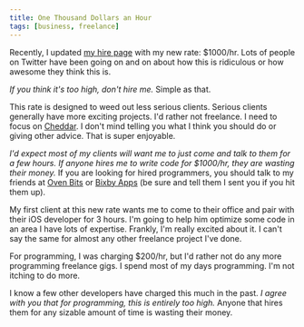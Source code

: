 ```yaml
---
title: One Thousand Dollars an Hour
tags: [business, freelance]
---
```


Recently, I updated [my hire page](http://hire.samsoff.es) with my new rate: $1000/hr. Lots of people on Twitter have been going on and on about how this is ridiculous or how awesome they think this is.

*If you think it's too high, don't hire me.* Simple as that.

This rate is designed to weed out less serious clients. Serious clients generally have more exciting projects. I'd rather not freelance. I need to focus on [Cheddar](http://cheddarapp.com). I don't mind telling you what I think you should do or giving other advice. That is super enjoyable.

*I'd expect most of my clients will want me to just come and talk to them for a few hours. If anyone hires me to write code for $1000/hr, they are wasting their money.* If you are looking for hired programmers, you should talk to my friends at [Oven Bits](http://ovenbits.com) or [Bixby Apps](http://bixbyapps.com) (be sure and tell them I sent you if you hit them up).

My first client at this new rate wants me to come to their office and pair with their iOS developer for 3 hours. I'm going to help him optimize some code in an area I have lots of expertise. Frankly, I'm really excited about it. I can't say the same for almost any other freelance project I've done.

For programming, I was charging $200/hr, but I'd rather not do any more programming freelance gigs. I spend most of my days programming. I'm not itching to do more.

I know a few other developers have charged this much in the past. *I agree with you that for programming, this is entirely too high.* Anyone that hires them for any sizable amount of time is wasting their money.
